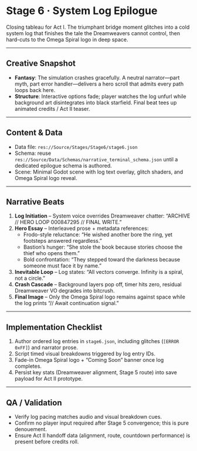 # Stage 6 · System Log Epilogue

Closing tableau for Act I. The triumphant bridge moment glitches into a cold system log that finishes the tale the Dreamweavers cannot control, then hard-cuts to the Omega Spiral logo in deep space.

---

## Creative Snapshot

- **Fantasy**: The simulation crashes gracefully. A neutral narrator—part myth, part error handler—delivers a hero scroll that admits every path loops back here.
- **Structure**: Interactive options fade; player watches the log unfurl while background art disintegrates into black starfield. Final beat tees up animated credits / Act II teaser.

---

## Content & Data

- Data file: `res://Source/Stages/Stage6/stage6.json`
- Schema: reuse `res://Source/Data/Schemas/narrative_terminal_schema.json` until a dedicated epilogue schema is authored.
- Scene: Minimal Godot scene with log text overlay, glitch shaders, and Omega Spiral logo reveal.

---

## Narrative Beats

1. **Log Initiation** – System voice overrides Dreamweaver chatter: “ARCHIVE // HERO LOOP 000847295 // FINAL WRITE.”
2. **Hero Essay** – Interleaved prose + metadata references:
   - Frodo-style reluctance: “He wished another bore the ring, yet footsteps answered regardless.”
   - Bastion’s hunger: “She stole the book because stories choose the thief who opens them.”
   - Bold confrontation: “They stepped toward the darkness because someone must face it by name.”
3. **Inevitable Loop** – Log states: “All vectors converge. Infinity is a spiral, not a circle.”
4. **Crash Cascade** – Background layers pop off, timer hits zero, residual Dreamweaver VO degrades into bitcrush.
5. **Final Image** – Only the Omega Spiral logo remains against space while the log prints “// Await continuation signal.”

---

## Implementation Checklist

1. Author ordered log entries in `stage6.json`, including glitches (`[ERROR 0xFF]`) and narrator prose.
2. Script timed visual breakdowns triggered by log entry IDs.
3. Fade-in Omega Spiral logo + “Coming Soon” banner once log completes.
4. Persist key stats (Dreamweaver alignment, Stage 5 route) into save payload for Act II prototype.

---

## QA / Validation

- Verify log pacing matches audio and visual breakdown cues.
- Confirm no player input required after Stage 5 convergence; this is pure denouement.
- Ensure Act II handoff data (alignment, route, countdown performance) is present before credits roll.
